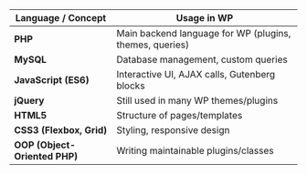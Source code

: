 |**Language / Concept**|**Usage in WP**|
|---|---|
|**PHP**|Main backend language for WP (plugins, themes, queries)|
|**MySQL**|Database management, custom queries|
|**JavaScript (ES6)**|Interactive UI, AJAX calls, Gutenberg blocks|
|**jQuery**|Still used in many WP themes/plugins|
|**HTML5**|Structure of pages/templates|
|**CSS3 (Flexbox, Grid)**|Styling, responsive design|
|**OOP (Object-Oriented PHP)**|Writing maintainable plugins/classes|